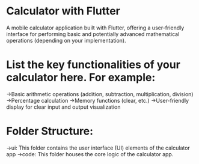 # Calculator with Flutter

A mobile calculator application built with Flutter, offering a user-friendly interface for performing basic and potentially advanced mathematical operations (depending on your implementation).

# List the key functionalities of your calculator here. For example:
->Basic arithmetic operations (addition, subtraction, multiplication, division)
->Percentage calculation
->Memory functions (clear, etc.)
->User-friendly display for clear input and output visualization

# Folder Structure:
->ui: This folder contains the user interface (UI) elements of the calculator app
->code: This folder houses the core logic of the calculator app.
